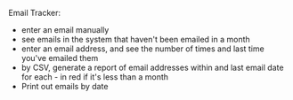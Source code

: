 Email Tracker:

  - enter an email manually
  - see emails in the system that haven't been emailed in a month
  - enter an email address, and see the number of times and last time you've emailed them
  - by CSV, generate a report of email addresses within and last email date for each - in red if it's less than a month
  - Print out emails by date
